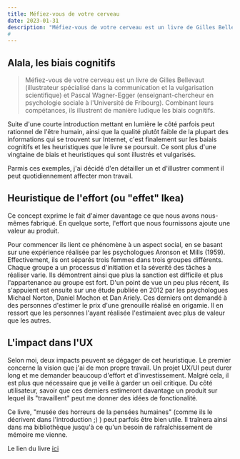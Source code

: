 ```yaml
---
title: Méfiez-vous de votre cerveau
date: 2023-01-31
description: "Méfiez-vous de votre cerveau est un livre de Gilles Bellevaut (illustrateur spécialisé dans la communication et la vulgarisation scientifique) et Pascal Wagner-Egger (enseignant-chercheur en psychologie sociale à l'Université de Fribourg). Combinant leurs compétances, ils illustrent de manière ludique les biais cognitifs."
#   
---
```


## Alala, les biais cognitifs


> Méfiez-vous de votre cerveau est un livre de Gilles Bellevaut (illustrateur spécialisé dans la communication et la vulgarisation scientifique) et Pascal Wagner-Egger (enseignant-chercheur en psychologie sociale à l'Université de Fribourg). Combinant leurs compétances, ils illustrent de manière ludique les biais cognitifs.

Suite d'une courte introduction mettant en lumière le côté parfois peut rationnel de l'être humain, ainsi que la qualité plutôt faible de la plupart des informations qui se trouvent sur Internet, c'est finalement sur les baiais cognitifs et les heuristiques que le livre se poursuit. Ce sont plus d'une vingtaine de biais et heuristiques qui sont illustrés et vulgarisés.

Parmis ces exemples, j'ai décidé d'en détailler un et d'illustrer comment il peut quotidiennement affecter mon travail. 

## Heuristique de l'effort (ou "effet" Ikea)

Ce concept exprime le fait d'aimer davantage ce que nous avons nous-mêmes fabriqué. En quelque sorte, l'effort que nous fournissons ajoute une 
valeur au produit. 

Pour commencer ils lient ce phénomène à un aspect social, en se basant sur une expérience réalisée par les psychologues Aronson et Mills (1959). Effectivement, ils ont séparés trois femmes dans trois groupes différents. Chaque groupe a un processus d'initiation et la séverité des tâches à réaliser varie. Ils démontrent ainsi que plus la sanction est difficile et plus l'appartenance au groupe est fort. 
D'un point de vue un peu plus récent, ils s'appuient est ensuite sur une étude publiée en 2012 par les psychologues Michael Norton, Daniel Mochon et Dan Ariely. Ces derniers ont demandé à des personnes d'estimer le prix d'une grenouille réalisé en origamie. Il en ressort que les personnes l'ayant réalisée l'estimaient avec plus de valeur que les autres. 



## L'impact dans l'UX

Selon moi, deux impacts peuvent se dégager de cet heuristique. Le premier concerne la vision que j'ai de mon propre travail. Un projet UX/UI peut durer long et me demander beaucoup d'effort et d'investissement. Malgré cela, il est plus que nécessaire que je veille à garder un oeil critique. Du côté utilisateur, savoir que ces derniers estimeront davantage un produit sur lequel ils "travaillent" peut me donner des idées de fonctionalité.

Ce livre, "musée des horreurs de la pensées humaines" (comme ils le décrivent dans l'introduction ;) ) peut parfois être bien utile. Il traînera ainsi dans ma bibliothèque jusqu'à ce qu'un besoin de rafraîchissement de mémoire me vienne.

Le lien du livre [ici](<https://www.epflpress.org/produit/1066/9782889154821/mefiez-vous-de-votre-cerveau>)
